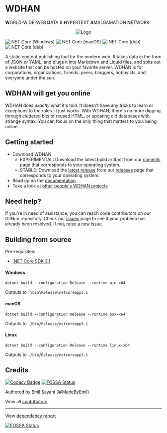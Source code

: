 # WDHAN
**W**ORLD-WIDE-WEB **D**ATA & **H**YPERTEXT **A**MALGAMATION **N**ETWORK

<p align="center">
  <img src="https://github.com/MadeByEmil/WDHAN/raw/master/branding/logo.png" alt="Logo" title="WDHAN Logo">
</p>

![.NET Core (Windows)](https://github.com/MadeByEmil/WDHAN/workflows/.NET%20Core%20(Windows)/badge.svg)
![.NET Core (macOS)](https://github.com/MadeByEmil/WDHAN/workflows/.NET%20Core%20(macOS)/badge.svg)
![.NET Core (deb)](https://github.com/MadeByEmil/WDHAN/workflows/.NET%20Core%20(deb)/badge.svg)
![.NET Core (deb)](https://github.com/MadeByEmil/WDHAN/workflows/.NET%20Core%20(deb)/badge.svg)

 A static content publishing tool for the modern web. It takes data in the form of JSON or YAML, and plugs it into Markdown and Liquid files, and spits out a website that can be hosted on your favorite server. WDHAN is for corporations, organizations, friends, peers, bloggers, hobbyists, and everyone under the sun.

## WDHAN will get you online
 WDHAN does *exactly* what it's told. It doesn't have any tricks to learn or exceptions to the rules. It just works.
 With WDHAN, there's no more digging through cluttered bits of reused HTML, or updating old databases with strange syntax.
 You can focus on the only thing that matters to you: being online.

## Getting started
 * Download WDHAN
   * EXPERIMENTAL: Download the latest build artifact from our [commits](https://github.com/MadeByEmil/WDHAN/commits/master) page that corresponds to your operating system.
   * STABLE: Download the [latest release](https://github.com/MadeByEmil/WDHAN/releases/latest) from our [releases](https://github.com/MadeByEmil/WDHAN/releases) page that corresponds to your operating system.
 * Read up on the [documentation](https://github.com/MadeByEmil/WDHAN/wiki)
 * Take a look at [other people's WDHAN projects](https://github.com/topics/wdhan)

## Need help?
 If you're in need of assistance, you can reach code contributors on our GitHub repository.
 Check our [issues](https://github.com/MadeByEmil/WDHAN/issues) page to see if your problem has already been resolved. If not, [raise a new issue](https://github.com/MadeByEmil/WDHAN/issues/new/choose).

## Building from source
  Pre-requisites:
  - [.NET Core SDK 3.1](https://dotnet.microsoft.com/download/dotnet-core/3.1)

  #### Windows
  ```
  dotnet build --configuration Release --runtime win-x64
  ```
  Outputs to ```.\bin\Release\netcoreapp3.1```

  #### macOS
  ```
  dotnet build --configuration Release --runtime osx-x64
  ```
  Outputs to ```./bin/Release/netcoreapp3.1```

  #### Linux
  ```
  dotnet build --configuration Release --runtime linux-x64
  ```
  Outputs to ```./bin/Release/netcoreapp3.1```

## Credits
[![Codacy Badge](https://api.codacy.com/project/badge/Grade/c0403d9ba4494e7c820394cf9bafa917)](https://app.codacy.com/gh/MadeByEmil/WDHAN?utm_source=github.com&utm_medium=referral&utm_content=MadeByEmil/WDHAN&utm_campaign=Badge_Grade_Dashboard)
[![FOSSA Status](https://app.fossa.com/api/projects/git%2Bgithub.com%2FMadeByEmil%2FWDHAN.svg?type=shield)](https://app.fossa.com/projects/git%2Bgithub.com%2FMadeByEmil%2FWDHAN?ref=badge_shield)

 Authored by [Emil Sayahi](https://emsa.cf) ([@MadeByEmil](https://github.com/MadeByEmil))

 View all [contributors](https://github.com/MadeByEmil/WDHAN/graphs/contributors)

---
View [dependency report](https://app.fossa.com/reports/b354b82b-6298-410d-b545-00e232df857a)

[![FOSSA Status](https://app.fossa.com/api/projects/git%2Bgithub.com%2FMadeByEmil%2FWDHAN.svg?type=large)](https://app.fossa.com/projects/git%2Bgithub.com%2FMadeByEmil%2FWDHAN?ref=badge_large)
